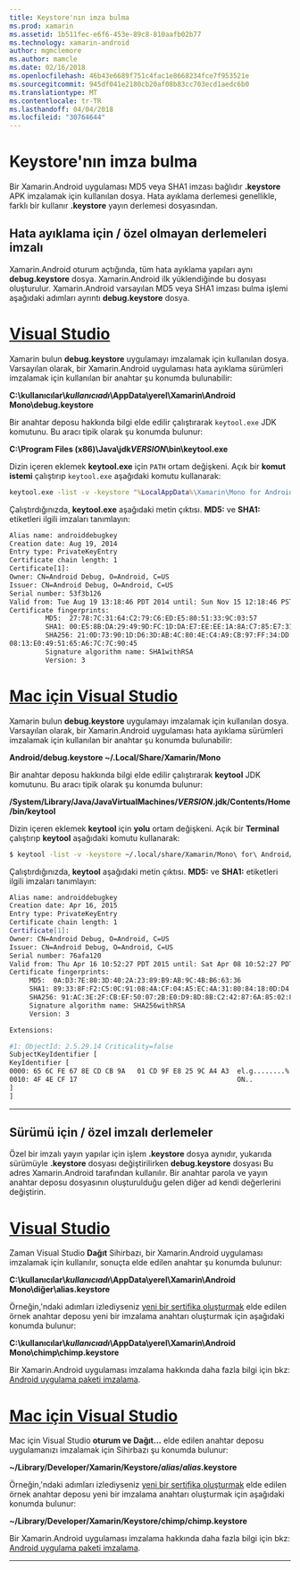 ```yaml
---
title: Keystore'nın imza bulma
ms.prod: xamarin
ms.assetid: 1b511fec-e6f6-453e-89c8-810aafb02b77
ms.technology: xamarin-android
author: mgmclemore
ms.author: mamcle
ms.date: 02/16/2018
ms.openlocfilehash: 46b43e6689f751c4fac1e8668234fce7f953521e
ms.sourcegitcommit: 945df041e2180cb20af08b83cc703ecd1aedc6b0
ms.translationtype: MT
ms.contentlocale: tr-TR
ms.lasthandoff: 04/04/2018
ms.locfileid: "30764644"
---
```

# <a name="finding-your-keystores-signature"></a>Keystore'nın imza bulma

Bir Xamarin.Android uygulaması MD5 veya SHA1 imzası bağlıdır **.keystore** APK imzalamak için kullanılan dosya. Hata ayıklama derlemesi genellikle, farklı bir kullanır **.keystore** yayın derlemesi dosyasından.

## <a name="for-debug--non-custom-signed-builds"></a>Hata ayıklama için / özel olmayan derlemeleri imzalı

Xamarin.Android oturum açtığında, tüm hata ayıklama yapıları aynı **debug.keystore** dosya. Xamarin.Android ilk yüklendiğinde bu dosyası oluşturulur. Xamarin.Android varsayılan MD5 veya SHA1 imzası bulma işlemi aşağıdaki adımları ayrıntı **debug.keystore** dosya.

# <a name="visual-studiotabvswin"></a>[Visual Studio](#tab/vswin)

Xamarin bulun **debug.keystore** uygulamayı imzalamak için kullanılan dosya. Varsayılan olarak, bir Xamarin.Android uygulaması hata ayıklama sürümleri imzalamak için kullanılan bir anahtar şu konumda bulunabilir:

**C:\\kullanıcılar\\*kullanıcıadı*\\AppData\\yerel\\Xamarin\\Android Mono\\debug.keystore**

Bir anahtar deposu hakkında bilgi elde edilir çalıştırarak `keytool.exe` JDK komutunu. Bu aracı tipik olarak şu konumda bulunur:

**C:\\Program Files (x86)\\Java\\jdk*VERSION*\\bin\\keytool.exe**

Dizin içeren eklemek **keytool.exe** için `PATH` ortam değişkeni.
Açık bir **komut istemi** çalıştırıp `keytool.exe` aşağıdaki komutu kullanarak:

```cmd
keytool.exe -list -v -keystore "%LocalAppData%\Xamarin\Mono for Android\debug.keystore" -alias androiddebugkey -storepass android -keypass android
```

Çalıştırdığınızda, **keytool.exe** aşağıdaki metin çıktısı. **MD5:** ve **SHA1:** etiketleri ilgili imzaları tanımlayın:

```cmd
Alias name: androiddebugkey
Creation date: Aug 19, 2014
Entry type: PrivateKeyEntry
Certificate chain length: 1
Certificate[1]:
Owner: CN=Android Debug, O=Android, C=US
Issuer: CN=Android Debug, O=Android, C=US
Serial number: 53f3b126
Valid from: Tue Aug 19 13:18:46 PDT 2014 until: Sun Nov 15 12:18:46 PST 2043
Certificate fingerprints:
         MD5:  27:78:7C:31:64:C2:79:C6:ED:E5:80:51:33:9C:03:57
         SHA1: 00:E5:8B:DA:29:49:9D:FC:1D:DA:E7:EE:EE:1A:8A:C7:85:E7:31:23
         SHA256: 21:0D:73:90:1D:D6:3D:AB:4C:80:4E:C4:A9:CB:97:FF:34:DD:B4:42:FC:
08:13:E0:49:51:65:A6:7C:7C:90:45
         Signature algorithm name: SHA1withRSA
         Version: 3
```


# <a name="visual-studio-for-mactabvsmac"></a>[Mac için Visual Studio](#tab/vsmac)

Xamarin bulun **debug.keystore** uygulamayı imzalamak için kullanılan dosya. Varsayılan olarak, bir Xamarin.Android uygulaması hata ayıklama sürümleri imzalamak için kullanılan bir anahtar şu konumda bulunabilir:

**Android/debug.keystore ~/.Local/Share/Xamarin/Mono**


Bir anahtar deposu hakkında bilgi elde edilir çalıştırarak **keytool** JDK komutunu. Bu aracı tipik olarak şu konumda bulunur:

**/System/Library/Java/JavaVirtualMachines/*VERSION*.jdk/Contents/Home/bin/keytool**

Dizin içeren eklemek **keytool** için **yolu** ortam değişkeni.
Açık bir **Terminal** çalıştırıp **keytool** aşağıdaki komutu kullanarak:

```bash
$ keytool -list -v -keystore ~/.local/share/Xamarin/Mono\ for\ Android/debug.keystore -alias androiddebugkey -storepass android -keypass android
```

Çalıştırdığınızda, **keytool** aşağıdaki metin çıktısı. **MD5:** ve **SHA1:** etiketleri ilgili imzaları tanımlayın:

```bash
Alias name: androiddebugkey
Creation date: Apr 16, 2015
Entry type: PrivateKeyEntry
Certificate chain length: 1
Certificate[1]:
Owner: CN=Android Debug, O=Android, C=US
Issuer: CN=Android Debug, O=Android, C=US
Serial number: 76afa120
Valid from: Thu Apr 16 10:52:27 PDT 2015 until: Sat Apr 08 10:52:27 PDT 2045
Certificate fingerprints:
     MD5:  0A:D3:7E:80:3D:40:2A:23:89:B9:AB:9C:4B:B6:63:36
     SHA1: 89:33:8F:F2:C5:0C:91:08:4A:CF:04:A5:EC:4A:31:80:84:18:0D:D4
     SHA256: 91:AC:3E:2F:CB:EF:50:07:2B:E0:D9:8D:8B:C2:42:87:6A:85:02:86:EB:44:84:10:34:02:ED:35:CE:C6:38:47
     Signature algorithm name: SHA256withRSA
     Version: 3

Extensions:

#1: ObjectId: 2.5.29.14 Criticality=false
SubjectKeyIdentifier [
KeyIdentifier [
0000: 65 6C FE 67 8E CD CB 9A   01 CD 9F E8 25 9C A4 A3  el.g........%...
0010: 4F 4E CF 17                                        ON..
]
]
```

-----

## <a name="for-release--custom-signed-builds"></a>Sürümü için / özel imzalı derlemeler

Özel bir imzalı yayın yapılar için işlem **.keystore** dosya aynıdır, yukarıda sürümüyle **.keystore** dosyası değiştirilirken **debug.keystore** dosyası Bu adres Xamarin.Android tarafından kullanılır. Bir anahtar parola ve yayın anahtar deposu dosyasının oluşturulduğu gelen diğer ad kendi değerlerini değiştirin.

# <a name="visual-studiotabvswin"></a>[Visual Studio](#tab/vswin)

Zaman Visual Studio **Dağıt** Sihirbazı, bir Xamarin.Android uygulaması imzalamak için kullanılır, sonuçta elde edilen anahtar şu konumda bulunur:

**C:\\kullanıcılar\\*kullanıcıadı*\\AppData\\yerel\\Xamarin\\Android Mono\\diğer\\alias.keystore**

Örneğin,'ndaki adımları izlediyseniz [yeni bir sertifika oluşturmak](~/android/deploy-test/signing/index.md#newcertvs) elde edilen örnek anahtar deposu yeni bir imzalama anahtarı oluşturmak için aşağıdaki konumda bulunur:

**C:\\kullanıcılar\\*kullanıcıadı*\\AppData\\yerel\\Xamarin\\Android Mono\\chimp\\chimp.keystore**

Bir Xamarin.Android uygulaması imzalama hakkında daha fazla bilgi için bkz: [Android uygulama paketi imzalama](~/android/deploy-test/signing/index.md).


# <a name="visual-studio-for-mactabvsmac"></a>[Mac için Visual Studio](#tab/vsmac)

Mac için Visual Studio **oturum ve Dağıt...**  elde edilen anahtar deposu uygulamanızı imzalamak için Sihirbazı şu konumda bulunur:

**~/Library/Developer/Xamarin/Keystore/*alias*/*alias*.keystore**

Örneğin,'ndaki adımları izlediyseniz [yeni bir sertifika oluşturmak](~/android/deploy-test/signing/index.md#newcertxs) elde edilen örnek anahtar deposu yeni bir imzalama anahtarı oluşturmak için aşağıdaki konumda bulunur:

**~/Library/Developer/Xamarin/Keystore/chimp/chimp.keystore**

Bir Xamarin.Android uygulaması imzalama hakkında daha fazla bilgi için bkz: [Android uygulama paketi imzalama](~/android/deploy-test/signing/index.md).


-----
